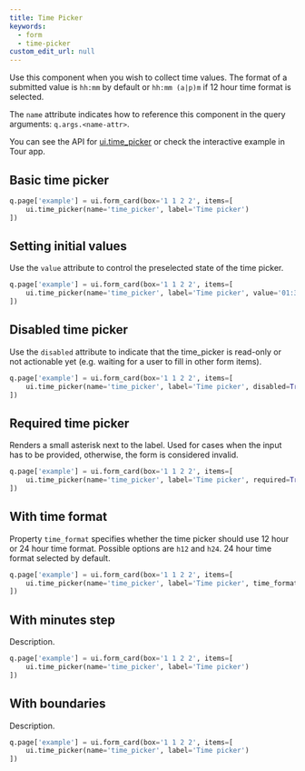```yaml
---
title: Time Picker
keywords:
  - form
  - time-picker
custom_edit_url: null
---
```


Use this component when you wish to collect time values. The format of a submitted value is `hh:mm` by default or `hh:mm (a|p)m` if 12 hour time format is selected.

The `name` attribute indicates how to reference this component in the query arguments: `q.args.<name-attr>`.

You can see the API for [ui.time_picker](/docs/api/ui#time_picker) or check the interactive example in Tour app.

## Basic time picker

```py
q.page['example'] = ui.form_card(box='1 1 2 2', items=[
    ui.time_picker(name='time_picker', label='Time picker')
])
```

## Setting initial values

Use the `value` attribute to control the preselected state of the time picker.

```py
q.page['example'] = ui.form_card(box='1 1 2 2', items=[
    ui.time_picker(name='time_picker', label='Time picker', value='01:30')
])
```

## Disabled time picker

Use the `disabled` attribute to indicate that the time_picker is read-only or not actionable yet (e.g.
waiting for a user to fill in other form items).

```py
q.page['example'] = ui.form_card(box='1 1 2 2', items=[
    ui.time_picker(name='time_picker', label='Time picker', disabled=True)
])
```

## Required time picker

Renders a small asterisk next to the label. Used for cases when the input has to be provided,
otherwise, the form is considered invalid.

```py
q.page['example'] = ui.form_card(box='1 1 2 2', items=[
    ui.time_picker(name='time_picker', label='Time picker', required=True)
])
```

## With time format

<!-- TODO -->
Property `time_format` specifies whether the time picker should use 12 hour or 24 hour time format. Possible options are `h12` and `h24`. 24 hour time format selected by default.

```py
q.page['example'] = ui.form_card(box='1 1 2 2', items=[
    ui.time_picker(name='time_picker', label='Time picker', time_format='h12')
])
```

## With minutes step

<!-- TODO -->
Description.

```py
q.page['example'] = ui.form_card(box='1 1 2 2', items=[
    ui.time_picker(name='time_picker', label='Time picker')
])
```

## With boundaries

<!-- TODO -->
Description.

```py
q.page['example'] = ui.form_card(box='1 1 2 2', items=[
    ui.time_picker(name='time_picker', label='Time picker')
])
```
